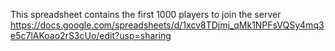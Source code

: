 This spreadsheet contains the first 1000 players to join the server
https://docs.google.com/spreadsheets/d/1xcv8TDjmj_qMk1NPFsVQSy4mq3e5c7lAKoao2rS3cUo/edit?usp=sharing
